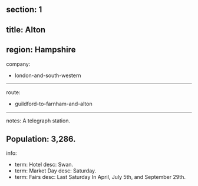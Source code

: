 section: 1
----
title: Alton
----
region: Hampshire
----
company:
- london-and-south-western
----
route:
- guildford-to-farnham-and-alton
----
notes: A telegraph station.

Population: 3,286.
----
info:
- term: Hotel
  desc: Swan.
- term: Market Day
  desc: Saturday.
- term: Fairs
  desc: Last Saturday In April, July 5th, and September 29th.
